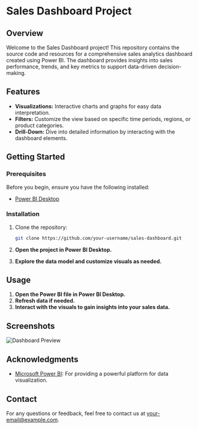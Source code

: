 # Sales Dashboard Project

## Overview

Welcome to the Sales Dashboard project! This repository contains the source code and resources for a comprehensive sales analytics dashboard created using Power BI. The dashboard provides insights into sales performance, trends, and key metrics to support data-driven decision-making.

## Features

- **Visualizations:** Interactive charts and graphs for easy data interpretation.
- **Filters:** Customize the view based on specific time periods, regions, or product categories.
- **Drill-Down:** Dive into detailed information by interacting with the dashboard elements.

## Getting Started

### Prerequisites

Before you begin, ensure you have the following installed:

- [Power BI Desktop](https://powerbi.microsoft.com/desktop/)

### Installation

1. Clone the repository:

   ```bash
   git clone https://github.com/your-username/sales-dashboard.git
2. **Open the project in Power BI Desktop.**
3. **Explore the data model and customize visuals as needed.**

## Usage

1. **Open the Power BI file in Power BI Desktop.**
2. **Refresh data if needed.**
3. **Interact with the visuals to gain insights into your sales data.**

## Screenshots

![Dashboard Preview](screenshots/dashboard_preview.png)


## Acknowledgments

- [Microsoft Power BI](https://powerbi.microsoft.com/): For providing a powerful platform for data visualization.

## Contact

For any questions or feedback, feel free to contact us at your-email@example.com.
